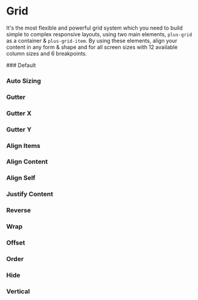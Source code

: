 # Grid

It's the most flexible and powerful grid system which you need to build simple to complex responsive layouts, using two main elements, `plus-grid` as a container & `plus-grid-item`. By using these elements, align your content in any form & shape and for all screen sizes with 12 available column sizes and 6 breakpoints.

<Playground />

<Usage />

<Api />

<GlobalConfig />

<Examples />
### Default
<Example src="examples/default" />

### Auto Sizing

<Example src="examples/auto-sizing" />

### Gutter

<Example src="examples/gutter" />

### Gutter X

<Example src="examples/gutter-x" />

### Gutter Y

<Example src="examples/gutter-y" />

### Align Items

<Example src="examples/align-items" />

### Align Content

<Example src="examples/align-content" />

### Align Self

<Example src="examples/align-self" />

### Justify Content

<Example src="examples/justify-content" />

### Reverse

<Example src="examples/reverse" />

### Wrap

<Example src="examples/wrap" />

### Offset

<Example src="examples/offset" />

### Order

<Example src="examples/order" />

### Hide

<Example src="examples/hide" />

### Vertical

<Example src="examples/vertical" />

<LastModified />

